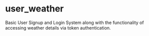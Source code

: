 # user_weather
Basic User Signup and Login System along with the functionality of accessing weather details via token authentication.

